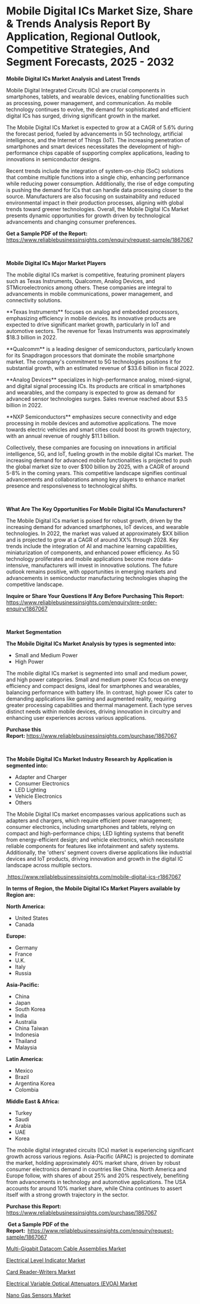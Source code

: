 <p><h1>Mobile Digital ICs Market Size, Share & Trends Analysis Report By Application, Regional Outlook, Competitive Strategies, And Segment Forecasts, 2025 - 2032</h1></p><p><strong>Mobile Digital ICs Market Analysis and Latest Trends</strong></p>
<p><p>Mobile Digital Integrated Circuits (ICs) are crucial components in smartphones, tablets, and wearable devices, enabling functionalities such as processing, power management, and communication. As mobile technology continues to evolve, the demand for sophisticated and efficient digital ICs has surged, driving significant growth in the market.</p><p>The Mobile Digital ICs Market is expected to grow at a CAGR of 5.6% during the forecast period, fueled by advancements in 5G technology, artificial intelligence, and the Internet of Things (IoT). The increasing penetration of smartphones and smart devices necessitates the development of high-performance chips capable of supporting complex applications, leading to innovations in semiconductor designs.</p><p>Recent trends include the integration of system-on-chip (SoC) solutions that combine multiple functions into a single chip, enhancing performance while reducing power consumption. Additionally, the rise of edge computing is pushing the demand for ICs that can handle data processing closer to the source. Manufacturers are also focusing on sustainability and reduced environmental impact in their production processes, aligning with global trends toward greener technologies. Overall, the Mobile Digital ICs Market presents dynamic opportunities for growth driven by technological advancements and changing consumer preferences.</p></p>
<p><strong>Get a Sample PDF of the Report:&nbsp;</strong> <a href="https://www.reliablebusinessinsights.com/enquiry/request-sample/1867067?utm_campaign=39&utm_medium=2&utm_source=Github&utm_content=ia&utm_term=07042025&utm_id=mobile-digital-ics">https://www.reliablebusinessinsights.com/enquiry/request-sample/1867067</a></p>
<p>&nbsp;</p>
<p><strong>Mobile Digital ICs Major Market Players</strong></p>
<p><p>The mobile digital ICs market is competitive, featuring prominent players such as Texas Instruments, Qualcomm, Analog Devices, and STMicroelectronics among others. These companies are integral to advancements in mobile communications, power management, and connectivity solutions.</p><p>**Texas Instruments** focuses on analog and embedded processors, emphasizing efficiency in mobile devices. Its innovative products are expected to drive significant market growth, particularly in IoT and automotive sectors. The revenue for Texas Instruments was approximately $18.3 billion in 2022.</p><p>**Qualcomm** is a leading designer of semiconductors, particularly known for its Snapdragon processors that dominate the mobile smartphone market. The company's commitment to 5G technologies positions it for substantial growth, with an estimated revenue of $33.6 billion in fiscal 2022.</p><p>**Analog Devices** specializes in high-performance analog, mixed-signal, and digital signal processing ICs. Its products are critical in smartphones and wearables, and the company is expected to grow as demand for advanced sensor technologies surges. Sales revenue reached about $3.5 billion in 2022.</p><p>**NXP Semiconductors** emphasizes secure connectivity and edge processing in mobile devices and automotive applications. The move towards electric vehicles and smart cities could boost its growth trajectory, with an annual revenue of roughly $11.1 billion.</p><p>Collectively, these companies are focusing on innovations in artificial intelligence, 5G, and IoT, fueling growth in the mobile digital ICs market. The increasing demand for advanced mobile functionalities is projected to push the global market size to over $100 billion by 2025, with a CAGR of around 5-8% in the coming years. This competitive landscape signifies continual advancements and collaborations among key players to enhance market presence and responsiveness to technological shifts.</p></p>
<p>&nbsp;</p>
<p><strong>What Are The Key Opportunities For Mobile Digital ICs Manufacturers?</strong></p>
<p><p>The Mobile Digital ICs market is poised for robust growth, driven by the increasing demand for advanced smartphones, IoT devices, and wearable technologies. In 2022, the market was valued at approximately $XX billion and is projected to grow at a CAGR of around XX% through 2028. Key trends include the integration of AI and machine learning capabilities, miniaturization of components, and enhanced power efficiency. As 5G technology proliferates and mobile applications become more data-intensive, manufacturers will invest in innovative solutions. The future outlook remains positive, with opportunities in emerging markets and advancements in semiconductor manufacturing technologies shaping the competitive landscape.</p></p>
<p><strong>Inquire or Share Your Questions If Any Before Purchasing This Report:</strong> <a href="https://www.reliablebusinessinsights.com/enquiry/pre-order-enquiry/1867067?utm_campaign=39&utm_medium=2&utm_source=Github&utm_content=ia&utm_term=07042025&utm_id=mobile-digital-ics">https://www.reliablebusinessinsights.com/enquiry/pre-order-enquiry/1867067</a></p>
<p>&nbsp;</p>
<p><strong>Market Segmentation</strong></p>
<p><strong>The Mobile Digital ICs Market Analysis by types is segmented into:</strong></p>
<p><ul><li>Small and Medium Power</li><li>High Power</li></ul></p>
<p><p>The mobile digital ICs market is segmented into small and medium power, and high power categories. Small and medium power ICs focus on energy efficiency and compact designs, ideal for smartphones and wearables, balancing performance with battery life. In contrast, high power ICs cater to demanding applications like gaming and augmented reality, requiring greater processing capabilities and thermal management. Each type serves distinct needs within mobile devices, driving innovation in circuitry and enhancing user experiences across various applications.</p></p>
<p><strong>Purchase this Report:&nbsp;</strong><a href="https://www.reliablebusinessinsights.com/purchase/1867067?utm_campaign=39&utm_medium=2&utm_source=Github&utm_content=ia&utm_term=07042025&utm_id=mobile-digital-ics">https://www.reliablebusinessinsights.com/purchase/1867067</a></p>
<p>&nbsp;</p>
<p><strong>The Mobile Digital ICs Market Industry Research by Application is segmented into:</strong></p>
<p><ul><li>Adapter and Charger</li><li>Consumer Electronics</li><li>LED Lighting</li><li>Vehicle Electronics</li><li>Others</li></ul></p>
<p><p>The Mobile Digital ICs market encompasses various applications such as adapters and chargers, which require efficient power management; consumer electronics, including smartphones and tablets, relying on compact and high-performance chips; LED lighting systems that benefit from energy-efficient design; and vehicle electronics, which necessitate reliable components for features like infotainment and safety systems. Additionally, the 'others' segment covers diverse applications like industrial devices and IoT products, driving innovation and growth in the digital IC landscape across multiple sectors.</p></p>
<p><a href="https://www.reliablebusinessinsights.com/mobile-digital-ics-r1867067?utm_campaign=39&utm_medium=2&utm_source=Github&utm_content=ia&utm_term=07042025&utm_id=mobile-digital-ics">&nbsp;https://www.reliablebusinessinsights.com/mobile-digital-ics-r1867067</a></p>
<p><strong>In terms of Region, the Mobile Digital ICs Market Players available by Region are:</strong></p>
<p>
    <p> <strong> North America: </strong>
        <ul>
            <li>United States</li>
            <li>Canada</li>
        </ul>
        </p> 
    <p> <strong> Europe: </strong>
        <ul>
            <li>Germany</li>
            <li>France</li>
            <li>U.K.</li>
            <li>Italy</li>
            <li>Russia</li>
        </ul>
        </p> 
    <p> <strong> Asia-Pacific: </strong>
        <ul>
            <li>China</li>
            <li>Japan</li>
            <li>South Korea</li>
            <li>India</li>
            <li>Australia</li>
            <li>China Taiwan</li>
            <li>Indonesia</li>
            <li>Thailand</li>
            <li>Malaysia</li>
        </ul>
        </p> 
    <p> <strong> Latin America: </strong>
        <ul>
            <li>Mexico</li>
            <li>Brazil</li>
            <li>Argentina Korea</li>
            <li>Colombia</li>
        </ul>
        </p> 
    <p> <strong> Middle East & Africa: </strong>
        <ul>
            <li>Turkey</li>
            <li>Saudi</li>
            <li>Arabia</li>
            <li>UAE</li>
            <li>Korea</li>
        </ul>
    </p>
    </p>
<p><p>The mobile digital integrated circuits (ICs) market is experiencing significant growth across various regions. Asia-Pacific (APAC) is projected to dominate the market, holding approximately 40% market share, driven by robust consumer electronics demand in countries like China. North America and Europe follow, with shares of about 25% and 20% respectively, benefiting from advancements in technology and automotive applications. The USA accounts for around 10% market share, while China continues to assert itself with a strong growth trajectory in the sector.</p></p>
<p><strong>Purchase this Report: </strong><a href="https://www.reliablebusinessinsights.com/purchase/1867067?utm_campaign=39&utm_medium=2&utm_source=Github&utm_content=ia&utm_term=07042025&utm_id=mobile-digital-ics">https://www.reliablebusinessinsights.com/purchase/1867067</a></p>
<p>&nbsp;<strong>Get a Sample PDF of the Report:&nbsp;&nbsp;</strong><a href="https://www.reliablebusinessinsights.com/enquiry/request-sample/1867067?utm_campaign=39&utm_medium=2&utm_source=Github&utm_content=ia&utm_term=07042025&utm_id=mobile-digital-ics">https://www.reliablebusinessinsights.com/enquiry/request-sample/1867067</a></p>
<p><strong></strong></p>
<p><p><a href="https://github.com/uldularido/Market-Research-Report-List-1/blob/main/multi-gigabit-datacom-cable-assemblies-market.md?utm_campaign=39&utm_medium=2&utm_source=Github&utm_content=ia&utm_term=07042025&utm_id=mobile-digital-ics">Multi-Gigabit Datacom Cable Assemblies Market</a></p><p><a href="https://github.com/widlerumland/Market-Research-Report-List-1/blob/main/electrical-level-indicator-market.md?utm_campaign=39&utm_medium=2&utm_source=Github&utm_content=ia&utm_term=07042025&utm_id=mobile-digital-ics">Electrical Level Indicator Market</a></p><p><a href="https://github.com/panciujoslin3/Market-Research-Report-List-1/blob/main/card-reader-writers-market.md?utm_campaign=39&utm_medium=2&utm_source=Github&utm_content=ia&utm_term=07042025&utm_id=mobile-digital-ics">Card Reader-Writers Market</a></p><p><a href="https://github.com/gummaarmel83/Market-Research-Report-List-1/blob/main/electrical-variable-optical-attenuators-evoa-market.md?utm_campaign=39&utm_medium=2&utm_source=Github&utm_content=ia&utm_term=07042025&utm_id=mobile-digital-ics">Electrical Variable Optical Attenuators (EVOA) Market</a></p><p><a href="https://github.com/decockogbaro25/Market-Research-Report-List-1/blob/main/nano-gas-sensors-market.md?utm_campaign=39&utm_medium=2&utm_source=Github&utm_content=ia&utm_term=07042025&utm_id=mobile-digital-ics">Nano Gas Sensors Market</a></p></p>